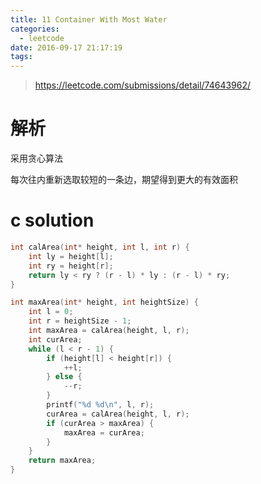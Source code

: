 ```yaml
---
title: 11 Container With Most Water
categories:
  - leetcode
date: 2016-09-17 21:17:19
tags:
---
```


> https://leetcode.com/submissions/detail/74643962/

# 解析

采用贪心算法

每次往内重新选取较短的一条边，期望得到更大的有效面积


# c solution
```c
int calArea(int* height, int l, int r) {
    int ly = height[l];
    int ry = height[r];
    return ly < ry ? (r - l) * ly : (r - l) * ry;
}

int maxArea(int* height, int heightSize) {
    int l = 0;
    int r = heightSize - 1;
    int maxArea = calArea(height, l, r);
    int curArea;
    while (l < r - 1) {
        if (height[l] < height[r]) {
            ++l;
        } else {
            --r;
        }
        printf("%d %d\n", l, r);
        curArea = calArea(height, l, r);
        if (curArea > maxArea) {
            maxArea = curArea;
        }
    }
    return maxArea;
}
```
